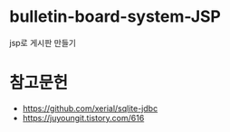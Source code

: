 # bulletin-board-system-JSP
jsp로 게시판 만들기

# 참고문헌
* https://github.com/xerial/sqlite-jdbc
* https://juyoungit.tistory.com/616

